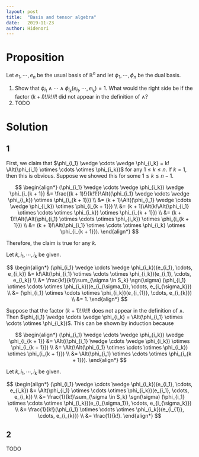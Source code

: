 ```yaml
---
layout: post
title:  "Basis and tensor algebra"
date:   2019-11-23
author: Hidenori
---
```


# Proposition
Let $e_1, \cdots, e_n$ be the usual basis of $\mathbb{R}^n$ and let $\phi_1, \cdots, \phi_n$ be the dual basis.
1. Show that $\phi_{i_1} \wedge \cdots \wedge \phi_{i_k}(e_{i_1}, \cdots, e_{i_k}) = 1$.
   What would the right side be if the factor $(k + l)!/k!/l!$ did not appear in the definition of $\wedge$?
1. TODO

# Solution
## 1

First, we claim that $\phi_{i_1} \wedge \cdots \wedge \phi_{i_k} = k! \Alt(\phi_{i_1} \otimes \cdots \otimes \phi_{i_k})$ for any $1 \leq k \leq n$.
If $k = 1$, then this is obvious.
Suppose we showed this for some $1 \leq k \leq n - 1$.

$$
\begin{align*}
  (\phi_{i_1} \wedge \cdots \wedge \phi_{i_k}) \wedge \phi_{i_{k + 1}}
    &= \frac{(k + 1)!}{k!1!}\Alt((\phi_{i_1} \wedge \cdots \wedge \phi_{i_k}) \otimes \phi_{i_{k + 1}}) \\
    &= (k + 1)\Alt((\phi_{i_1} \wedge \cdots \wedge \phi_{i_k}) \otimes \phi_{i_{k + 1}}) \\
    &= (k + 1)\Alt(k!\Alt(\phi_{i_1} \otimes \cdots \otimes \phi_{i_k}) \otimes \phi_{i_{k + 1}}) \\
    &= (k + 1)!\Alt(\Alt(\phi_{i_1} \otimes \cdots \otimes \phi_{i_k}) \otimes \phi_{i_{k + 1}}) \\
    &= (k + 1)!\Alt(\phi_{i_1} \otimes \cdots \otimes \phi_{i_k} \otimes \phi_{i_{k + 1}}).
\end{align*}
$$

Therefore, the claim is true for any $k$.

Let $k, i_1, \cdots, i_k$ be given.

$$
\begin{align*}
  (\phi_{i_1} \wedge \cdots \wedge \phi_{i_k})(e_{i_1}, \cdots, e_{i_k})
    &= k!\Alt(\phi_{i_1} \otimes \cdots \otimes \phi_{i_k})(e_{i_1}, \cdots, e_{i_k}) \\ 
    &= \frac{k!}{k!}\sum_{\sigma \in S_k} \sgn(\sigma) (\phi_{i_1} \otimes \cdots \otimes \phi_{i_k})(e_{i_{\sigma_1}}, \cdots, e_{i_{\sigma_k}}) \\ 
    &= (\phi_{i_1} \otimes \cdots \otimes \phi_{i_k})(e_{i_{1}}, \cdots, e_{i_{k}}) \\ 
    &= 1.
\end{align*}
$$

Suppose that the factor $(k + 1)!/k!l!$ does not appear in the definition of $\wedge$.
Then $\phi_{i_1} \wedge \cdots \wedge \phi_{i_k} = \Alt(\phi_{i_1} \otimes \cdots \otimes \phi_{i_k})$.
This can be shown by induction because 

$$
\begin{align*}
  (\phi_{i_1} \wedge \cdots \wedge \phi_{i_k}) \wedge \phi_{i_{k + 1}}
    &= \Alt((\phi_{i_1} \wedge \cdots \wedge \phi_{i_k}) \otimes \phi_{i_{k + 1}}) \\
    &= \Alt(\Alt(\phi_{i_1} \otimes \cdots \otimes \phi_{i_k}) \otimes \phi_{i_{k + 1}}) \\
    &= \Alt(\phi_{i_1} \otimes \cdots \otimes \phi_{i_{k + 1}}).
\end{align*}
$$

Let $k, i_1, \cdots, i_k$ be given.

$$
\begin{align*}
  (\phi_{i_1} \wedge \cdots \wedge \phi_{i_k})(e_{i_1}, \cdots, e_{i_k})
    &= \Alt(\phi_{i_1} \otimes \cdots \otimes \phi_{i_k})(e_{i_1}, \cdots, e_{i_k}) \\ 
    &= \frac{1}{k!}\sum_{\sigma \in S_k} \sgn(\sigma) (\phi_{i_1} \otimes \cdots \otimes \phi_{i_k})(e_{i_{\sigma_1}}, \cdots, e_{i_{\sigma_k}}) \\ 
    &= \frac{1}{k!}(\phi_{i_1} \otimes \cdots \otimes \phi_{i_k})(e_{i_{1}}, \cdots, e_{i_{k}}) \\ 
    &= \frac{1}{k!}.
\end{align*}
$$

## 2
TODO
